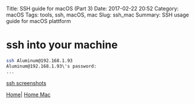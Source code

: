 Title: SSH guide for macOS (Part 3)
Date: 2017-02-22 20:52
Category: macOS
Tags: tools, ssh, macOS, mac
Slug: ssh_mac
Summary: SSH usage guide for macOS plattform

# ssh into your machine
```bash
ssh Aluminum@192.168.1.93
Aluminum@192.168.1.93\'s password:
...
```
[ssh screenshots]({filename}/mac/ssh_screenshots.md)



[Home]({filename}/index.md)|
[Home Mac]({filename}/mac/index.md)
